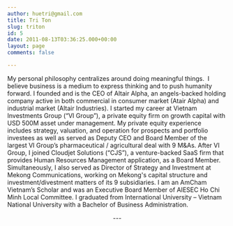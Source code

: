 ```yaml
---
author: huetri@gmail.com
title: Tri Ton
slug: triton
id: 5
date: 2011-08-13T03:36:25.000+00:00
layout: page
comments: false

---
```

My personal philosophy centralizes around doing meaningful things.  I believe business is a medium to express thinking and to push humanity forward.  I founded and is the CEO of Altair Alpha, an angels-backed holding company active in both commercial in consumer market (Atair Alpha) and industrial market (Altair Industries).  I started my career at Vietnam Investments Group (“VI Group”), a private equity firm on growth capital with USD 500M asset under management. My private equity experience includes strategy, valuation, and operation for prospects and portfolio investees as well as served as Deputy CEO and Board Member of the largest VI Group’s pharmaceutical / agricultural deal with 9 M&As. After VI Group, I joined Cloudjet Solutions (“CJS”), a venture-backed SaaS firm that provides Human Resources Management application, as a Board Member.  Simultaneously, I also served as Director of Strategy and Investment at Mekong Communications, working on Mekong's capital structure and investment/divestment matters of its 9 subsidiaries.  I am an AmCham Vietnam’s Scholar and was an Executive Board Member of AIESEC Ho Chi Minh Local Committee.  I graduated from International University – Vietnam National University with a Bachelor of Business Administration.

<p align='center'> --- </p>